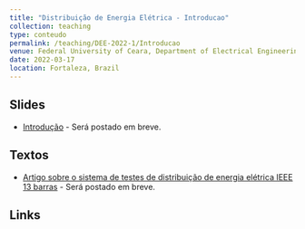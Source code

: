 ```yaml
---
title: "Distribuição de Energia Elétrica - Introducao"
collection: teaching
type: conteudo
permalink: /teaching/DEE-2022-1/Introducao
venue: Federal University of Ceara, Department of Electrical Engineering
date: 2022-03-17
location: Fortaleza, Brazil
---
```


## Slides
- [Introdução]() - Será postado em breve.

## Textos
- [Artigo sobre o sistema de testes de distribuição de energia elétrica IEEE 13 barras]()  - Será postado em breve.

## Links
